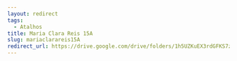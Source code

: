 ```yaml
---
layout: redirect
tags:
  - Atalhos
title: Maria Clara Reis 15A
slug: mariaclarareis15A
redirect_url: https://drive.google.com/drive/folders/1h5UZKuEX3rdGFKS7zx5p3Q0fjSpab1bz?usp=sharing
---
```

